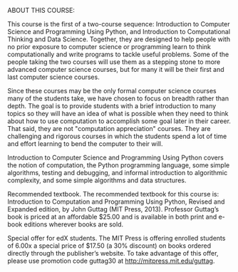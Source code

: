
ABOUT THIS COURSE:




This course is the first of a two-course sequence: Introduction to Computer Science and Programming Using Python, and Introduction to Computational Thinking and Data Science. Together, they are designed to help people with no prior exposure to computer science or programming learn to think computationally and write programs to tackle useful problems. Some of the people taking the two courses will use them as a stepping stone to more advanced computer science courses, but for many it will be their first and last computer science courses.

Since these courses may be the only formal computer science courses many of the students take, we have chosen to focus on breadth rather than depth. The goal is to provide students with a brief introduction to many topics so they will have an idea of what is possible when they need to think about how to use computation to accomplish some goal later in their career. That said, they are not "computation appreciation" courses. They are challenging and rigorous courses in which the students spend a lot of time and effort learning to bend the computer to their will.

Introduction to Computer Science and Programming Using Python covers the notion of computation, the Python programming language, some simple algorithms, testing and debugging, and informal introduction to algorithmic complexity, and some simple algorithms and data structures.

Recommended textbook. The recommended textbook for this course is: Introduction to Computation and Programming Using Python, Revised and Expanded edition, by John Guttag (MIT Press, 2013). Professor Guttag’s book is priced at an affordable $25.00 and is available in both print and e-book editions wherever books are sold.

Special offer for edX students. The MIT Press is offering enrolled students of 6.00x a special price of $17.50 (a 30% discount) on books ordered directly through the publisher’s website. To take advantage of this offer, please use promotion code guttag30 at http://mitpress.mit.edu/guttag.